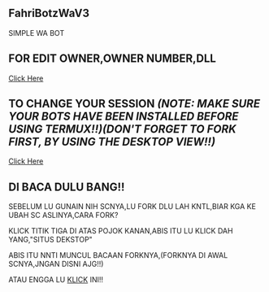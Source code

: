 ## FahriBotzWaV3
SIMPLE WA BOT

## FOR EDIT OWNER,OWNER NUMBER,DLL
[Click Here](http://github.com/BOTZ4YOU/FahriBotzWaV3/blob/master/settings.json)

## TO CHANGE YOUR SESSION *(NOTE: MAKE SURE YOUR BOTS HAVE BEEN INSTALLED BEFORE USING TERMUX!!)(DON'T FORGET TO FORK FIRST, BY USING THE DESKTOP VIEW!!)*
[Click Here](https://github.com/BOTZ4YOU/FahriBotzWaV3/blob/master/Ziyx.json)

## DI BACA DULU BANG!!
SEBELUM LU GUNAIN NIH SCNYA,LU FORK DLU LAH KNTL,BIAR KGA KE UBAH SC ASLINYA,CARA FORK?

KLICK TITIK TIGA DI ATAS POJOK KANAN,ABIS ITU LU KLICK DAH YANG,"SITUS DEKSTOP"

ABIS ITU NNTI MUNCUL BACAAN FORKNYA,(FORKNYA DI AWAL SCNYA,JNGAN DISNI AJG!!)

ATAU ENGGA LU [KLICK](www://github.com/BOTZ4YOU/FahriBotzWaV3) INI!!
